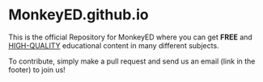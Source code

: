 # MonkeyED.github.io

This is the official Repository for MonkeyED where you can get <b>FREE</b> and <u>HIGH-QUALITY</u> educational content in many different subjects.

To contribute, simply make a pull request and send us an email (link in the footer) to join us!
